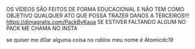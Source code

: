 OS VÍDEOS SÃO FEITOS DE FORMA EDUCACIONAL E NÃO TEM COMO OBJETIVO QUALQUER ATO QUE POSSA TRAZER DANOS A TERCEIROS!!!
https://dimagratis.com/PackByKaua SE ESTIVER FALTANDO ALGUM NO PACK ME CHAMA NO INSTA

se quiser me d0ar alguma coisa no roblox meu nome é Atomicdc19

